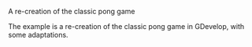 A re-creation of the classic pong game

The example is a re-creation of the classic pong game in GDevelop, with some adaptations.
